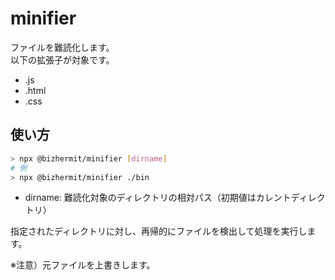 # minifier

ファイルを難読化します。  
以下の拡張子が対象です。

- .js
- .html
- .css

## 使い方

```bash
> npx @bizhermit/minifier [dirname]
# 例
> npx @bizhermit/minifier ./bin
```

- dirname: 難読化対象のディレクトリの相対パス（初期値はカレントディレクトリ）

指定されたディレクトリに対し、再帰的にファイルを検出して処理を実行します。  

※注意）元ファイルを上書きします。